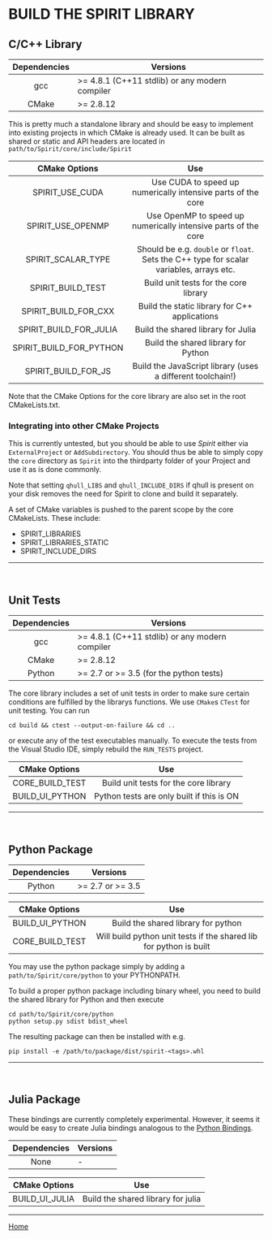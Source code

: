 BUILD THE SPIRIT LIBRARY
========================


C/C++ Library <a name="CPP"></a>
---------------------------------------------

| Dependencies | Versions |
| :----------: | -------- |
| gcc          | >= 4.8.1 (C++11 stdlib) or any modern compiler |
| CMake        | >= 2.8.12 |

This is pretty much a standalone library and should be easy to implement into existing
projects in which CMake is already used.
It can be built as shared or static and API headers are located in
`path/to/Spirit/core/include/Spirit`

|  CMake Options          | Use |
| :---------------------: | :-: |
| SPIRIT_USE_CUDA         | Use CUDA to speed up numerically intensive parts of the core |
| SPIRIT_USE_OPENMP       | Use OpenMP to speed up numerically intensive parts of the core |
| SPIRIT_SCALAR_TYPE      | Should be e.g. `double` or `float`. Sets the C++ type for scalar variables, arrays etc. |
| SPIRIT_BUILD_TEST       | Build unit tests for the core library |
| SPIRIT_BUILD_FOR_CXX    | Build the static library for C++ applications |
| SPIRIT_BUILD_FOR_JULIA  | Build the shared library for Julia |
| SPIRIT_BUILD_FOR_PYTHON | Build the shared library for Python |
| SPIRIT_BUILD_FOR_JS     | Build the JavaScript library (uses a different toolchain!) |


Note that the CMake Options for the core library are also set in the root CMakeLists.txt.

### Integrating into other CMake Projects
This is currently untested, but you should be able to use *Spirit* either via
`ExternalProject` or `AddSubdirectory`.
You should thus be able to simply copy the `core` directory as `Spirit` into
the thirdparty folder of your Project and use it as is done commonly.

Note that setting `qhull_LIBS` and `qhull_INCLUDE_DIRS` if qhull is present on
your disk removes the need for Spirit to clone and build it separately.

A set of CMake variables is pushed to the parent scope by the core CMakeLists.
These include:
- SPIRIT_LIBRARIES
- SPIRIT_LIBRARIES_STATIC
- SPIRIT_INCLUDE_DIRS

---------------------------------------------



&nbsp;



Unit Tests <a name="Tests"></a>
---------------------------------------------

| Dependencies | Versions |
| :----------: | -------- |
| gcc          | >= 4.8.1 (C++11 stdlib) or any modern compiler |
| CMake        | >= 2.8.12 |
| Python       | >= 2.7 or >= 3.5 (for the python tests) |

The core library includes a set of unit tests in order to make sure certain conditions are
fulfilled by the librarys functions.
We use `CMake`s `CTest` for unit testing.
You can run

	cd build && ctest --output-on-failure && cd ..

or execute any of the test executables manually.
To execute the tests from the Visual Studio IDE, simply rebuild the `RUN_TESTS` project.

|  CMake Options   | Use |
| :--------------: | :-: |
| CORE_BUILD_TEST  | Build unit tests for the core library |
| BUILD_UI_PYTHON  | Python tests are only built if this is ON |

---------------------------------------------



&nbsp;



Python Package <a name="Python"></a>
---------------------------------------------

| Dependencies | Versions |
| :----------: | -------- |
| Python       | >= 2.7 or >= 3.5  |

|  CMake Options   | Use |
| :--------------: | :-: |
| BUILD_UI_PYTHON  | Build the shared library for python |
| CORE_BUILD_TEST  | Will build python unit tests if the shared lib for python is built |

You may use the python package simply by adding a `path/to/Spirit/core/python` to your
PYTHONPATH.

To build a proper python package including binary wheel, you need to
build the shared library for Python and then execute

	cd path/to/Spirit/core/python
    python setup.py sdist bdist_wheel

The resulting package can then be installed with e.g.

	pip install -e /path/to/package/dist/spirit-<tags>.whl

---------------------------------------------



&nbsp;



Julia Package <a name="Julia"></a>
---------------------------------------------

These bindings are currently completely experimental.
However, it seems it would be easy to create Julia bindings analogous
to the [Python Bindings](#Python).

| Dependencies | Versions |
| :----------: | -------- |
| None         | -        |

|  CMake Options   | Use |
| :--------------: | :-: |
| BUILD_UI_JULIA  | Build the shared library for julia |


---

[Home](Readme.md)